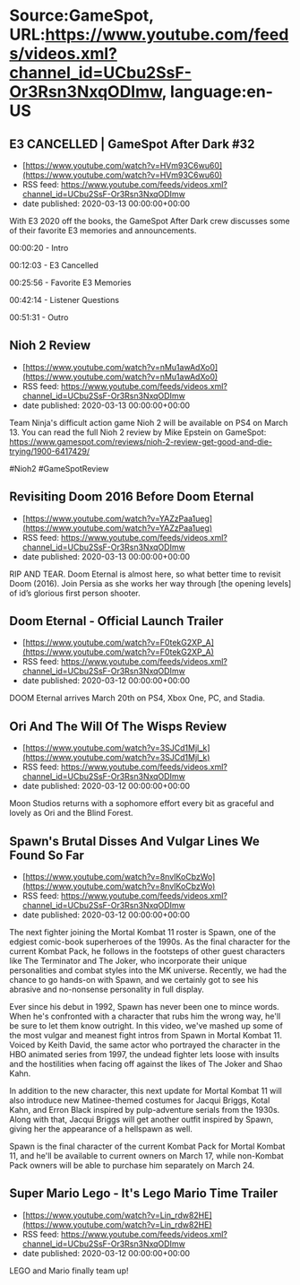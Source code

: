 # Source:GameSpot, URL:https://www.youtube.com/feeds/videos.xml?channel_id=UCbu2SsF-Or3Rsn3NxqODImw, language:en-US

## E3 CANCELLED | GameSpot After Dark #32
 - [https://www.youtube.com/watch?v=HVm93C6wu60](https://www.youtube.com/watch?v=HVm93C6wu60)
 - RSS feed: https://www.youtube.com/feeds/videos.xml?channel_id=UCbu2SsF-Or3Rsn3NxqODImw
 - date published: 2020-03-13 00:00:00+00:00

With E3 2020 off the books, the GameSpot After Dark crew discusses some of their favorite E3 memories and announcements.

00:00:20 - Intro

00:12:03 - E3 Cancelled

00:25:56 - Favorite E3 Memories

00:42:14 - Listener Questions

00:51:31 - Outro

## Nioh 2 Review
 - [https://www.youtube.com/watch?v=nMu1awAdXo0](https://www.youtube.com/watch?v=nMu1awAdXo0)
 - RSS feed: https://www.youtube.com/feeds/videos.xml?channel_id=UCbu2SsF-Or3Rsn3NxqODImw
 - date published: 2020-03-13 00:00:00+00:00

Team Ninja's difficult action game Nioh 2 will be available on PS4 on March 13. You can read the full Nioh 2 review by Mike Epstein on GameSpot: https://www.gamespot.com/reviews/nioh-2-review-get-good-and-die-trying/1900-6417429/

#Nioh2 #GameSpotReview

## Revisiting Doom 2016 Before Doom Eternal
 - [https://www.youtube.com/watch?v=YAZzPaa1ueg](https://www.youtube.com/watch?v=YAZzPaa1ueg)
 - RSS feed: https://www.youtube.com/feeds/videos.xml?channel_id=UCbu2SsF-Or3Rsn3NxqODImw
 - date published: 2020-03-13 00:00:00+00:00

RIP AND TEAR. Doom Eternal is almost here, so what better time to revisit Doom (2016). Join Persia as she works her way through [the opening levels] of id’s glorious first person shooter.

## Doom Eternal - Official Launch Trailer
 - [https://www.youtube.com/watch?v=F0tekG2XP_A](https://www.youtube.com/watch?v=F0tekG2XP_A)
 - RSS feed: https://www.youtube.com/feeds/videos.xml?channel_id=UCbu2SsF-Or3Rsn3NxqODImw
 - date published: 2020-03-12 00:00:00+00:00

DOOM Eternal arrives March 20th on PS4, Xbox One, PC, and Stadia.

## Ori And The Will Of The Wisps Review
 - [https://www.youtube.com/watch?v=3SJCd1Mjl_k](https://www.youtube.com/watch?v=3SJCd1Mjl_k)
 - RSS feed: https://www.youtube.com/feeds/videos.xml?channel_id=UCbu2SsF-Or3Rsn3NxqODImw
 - date published: 2020-03-12 00:00:00+00:00

Moon Studios returns with a sophomore effort every bit as graceful and lovely as Ori and the Blind Forest.

## Spawn's Brutal Disses And Vulgar Lines We Found So Far
 - [https://www.youtube.com/watch?v=8nvIKoCbzWo](https://www.youtube.com/watch?v=8nvIKoCbzWo)
 - RSS feed: https://www.youtube.com/feeds/videos.xml?channel_id=UCbu2SsF-Or3Rsn3NxqODImw
 - date published: 2020-03-12 00:00:00+00:00

The next fighter joining the Mortal Kombat 11 roster is Spawn, one of the edgiest comic-book superheroes of the 1990s. As the final character for the current Kombat Pack, he follows in the footsteps of other guest characters like The Terminator and The Joker, who incorporate their unique personalities and combat styles into the MK universe. Recently, we had the chance to go hands-on with Spawn, and we certainly got to see his abrasive and no-nonsense personality in full display.

Ever since his debut in 1992, Spawn has never been one to mince words. When he's confronted with a character that rubs him the wrong way, he'll be sure to let them know outright. In this video, we've mashed up some of the most vulgar and meanest fight intros from Spawn in Mortal Kombat 11. Voiced by Keith David, the same actor who portrayed the character in the HBO animated series from 1997, the undead fighter lets loose with insults and the hostilities when facing off against the likes of The Joker and Shao Kahn.

In addition to the new character, this next update for Mortal Kombat 11 will also introduce new Matinee-themed costumes for Jacqui Briggs, Kotal Kahn, and Erron Black inspired by pulp-adventure serials from the 1930s. Along with that, Jacqui Briggs will get another outfit inspired by Spawn, giving her the appearance of a hellspawn as well.

Spawn is the final character of the current Kombat Pack for Mortal Kombat 11, and he'll be available to current owners on March 17, while non-Kombat Pack owners will be able to purchase him separately on March 24.

## Super Mario Lego - It's Lego Mario Time Trailer
 - [https://www.youtube.com/watch?v=Lin_rdw82HE](https://www.youtube.com/watch?v=Lin_rdw82HE)
 - RSS feed: https://www.youtube.com/feeds/videos.xml?channel_id=UCbu2SsF-Or3Rsn3NxqODImw
 - date published: 2020-03-12 00:00:00+00:00

LEGO and Mario finally team up!

